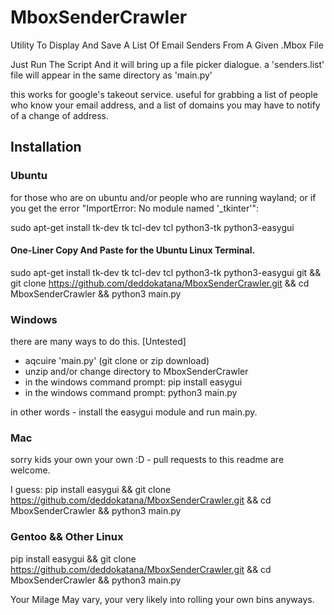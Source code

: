 # MboxSenderCrawler
Utility To Display And Save A List Of Email Senders From A Given .Mbox File

Just Run The Script And it will bring up a file picker dialogue. a 'senders.list' file will appear in the same directory as 'main.py'

this works for google's takeout service. useful for grabbing a list of people who know your email address, 
and a list of domains you may have to notify of a change of address.


## Installation

### Ubuntu

for those who are on ubuntu and/or people who are running wayland;
or if you get the error "ImportError: No module named '_tkinter'":

sudo apt-get install tk-dev tk tcl-dev tcl python3-tk python3-easygui

#### One-Liner Copy And Paste for the Ubuntu Linux Terminal.

sudo apt-get install tk-dev tk tcl-dev tcl python3-tk python3-easygui git && git clone https://github.com/deddokatana/MboxSenderCrawler.git && cd MboxSenderCrawler && python3 main.py

### Windows

there are many ways to do this. [Untested]

- aqcuire 'main.py' (git clone or zip download)
- unzip and/or change directory to MboxSenderCrawler
- in the windows command prompt: pip install easygui
- in the windows command prompt: python3 main.py 

in other words - install the easygui module and run main.py.

### Mac

sorry kids your own your own :D - pull requests to this readme are welcome.

I guess:
pip install easygui && git clone https://github.com/deddokatana/MboxSenderCrawler.git && cd MboxSenderCrawler && python3 main.py

### Gentoo && Other Linux

pip install easygui && git clone https://github.com/deddokatana/MboxSenderCrawler.git && cd MboxSenderCrawler && python3 main.py

Your Milage May vary, your very likely into rolling your own bins anyways.
